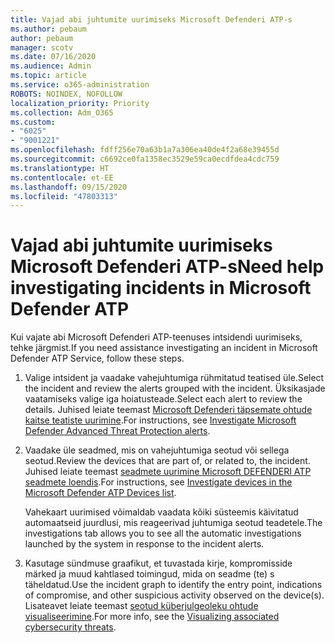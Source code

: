 ```yaml
---
title: Vajad abi juhtumite uurimiseks Microsoft Defenderi ATP-s
ms.author: pebaum
author: pebaum
manager: scotv
ms.date: 07/16/2020
ms.audience: Admin
ms.topic: article
ms.service: o365-administration
ROBOTS: NOINDEX, NOFOLLOW
localization_priority: Priority
ms.collection: Adm_O365
ms.custom:
- "6025"
- "9001221"
ms.openlocfilehash: fdff256e70a63b1a7a306ea40de4f2a68e39455d
ms.sourcegitcommit: c6692ce0fa1358ec3529e59ca0ecdfdea4cdc759
ms.translationtype: HT
ms.contentlocale: et-EE
ms.lasthandoff: 09/15/2020
ms.locfileid: "47803313"
---
```

# <a name="need-help-investigating-incidents-in-microsoft-defender-atp"></a><span data-ttu-id="fb673-102">Vajad abi juhtumite uurimiseks Microsoft Defenderi ATP-s</span><span class="sxs-lookup"><span data-stu-id="fb673-102">Need help investigating incidents in Microsoft Defender ATP</span></span>

<span data-ttu-id="fb673-103">Kui vajate abi Microsoft Defenderi ATP-teenuses intsidendi uurimiseks, tehke järgmist.</span><span class="sxs-lookup"><span data-stu-id="fb673-103">If you need assistance investigating an incident in Microsoft Defender ATP Service, follow these steps.</span></span>

1. <span data-ttu-id="fb673-104">Valige intsident ja vaadake vahejuhtumiga rühmitatud teatised üle.</span><span class="sxs-lookup"><span data-stu-id="fb673-104">Select the incident and review the alerts grouped with the incident.</span></span> <span data-ttu-id="fb673-105">Üksikasjade vaatamiseks valige iga hoiatusteade.</span><span class="sxs-lookup"><span data-stu-id="fb673-105">Select each alert to review the details.</span></span> <span data-ttu-id="fb673-106">Juhised leiate teemast [Microsoft Defenderi täpsemate ohtude kaitse teatiste uurimine](https://docs.microsoft.com/windows/security/threat-protection/microsoft-defender-atp/investigate-alerts).</span><span class="sxs-lookup"><span data-stu-id="fb673-106">For instructions, see [Investigate Microsoft Defender Advanced Threat Protection alerts](https://docs.microsoft.com/windows/security/threat-protection/microsoft-defender-atp/investigate-alerts).</span></span>
2. <span data-ttu-id="fb673-107">Vaadake üle seadmed, mis on vahejuhtumiga seotud või sellega seotud.</span><span class="sxs-lookup"><span data-stu-id="fb673-107">Review the devices that are part of, or related to, the incident.</span></span> <span data-ttu-id="fb673-108">Juhised leiate teemast [seadmete uurimine Microsoft DEFENDERI ATP seadmete loendis](https://docs.microsoft.com/windows/security/threat-protection/microsoft-defender-atp/investigate-machines).</span><span class="sxs-lookup"><span data-stu-id="fb673-108">For instructions, see [Investigate devices in the Microsoft Defender ATP Devices list](https://docs.microsoft.com/windows/security/threat-protection/microsoft-defender-atp/investigate-machines).</span></span><br/>
 
    <span data-ttu-id="fb673-109">Vahekaart uurimised võimaldab vaadata kõiki süsteemis käivitatud automaatseid juurdlusi, mis reageerivad juhtumiga seotud teadetele.</span><span class="sxs-lookup"><span data-stu-id="fb673-109">The investigations tab allows you to see all the automatic investigations launched by the system in response to the incident alerts.</span></span>
3. <span data-ttu-id="fb673-110">Kasutage sündmuse graafikut, et tuvastada kirje, kompromisside märked ja muud kahtlased toimingud, mida on seadme (te) s täheldatud.</span><span class="sxs-lookup"><span data-stu-id="fb673-110">Use the incident graph to identify the entry point, indications of compromise, and other suspicious activity observed on the device(s).</span></span> <span data-ttu-id="fb673-111">Lisateavet leiate teemast [seotud küberjulgeoleku ohtude visualiseerimine](https://docs.microsoft.com/windows/security/threat-protection/microsoft-defender-atp/investigate-incidents#visualizing-associated-cybersecurity-threats).</span><span class="sxs-lookup"><span data-stu-id="fb673-111">For more info, see the [Visualizing associated cybersecurity threats](https://docs.microsoft.com/windows/security/threat-protection/microsoft-defender-atp/investigate-incidents#visualizing-associated-cybersecurity-threats).</span></span>  